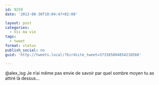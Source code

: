 ```yaml
---
id: 9259
date: '2013-08-30T10:04:47+02:00'

layout: post
categories:
  - Vis ma vie
tags:
  - tweet
format: status
publish_social: no
guid: 'http://tweets.local/?birdsite_tweet=373385804854210560'

---
```


@alex\_isg Je n’ai même pas envie de savoir par quel sombre moyen tu as attiré là dessus…